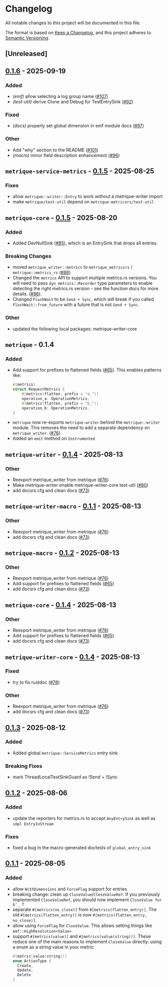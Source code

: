 # Changelog

All notable changes to this project will be documented in this file.

The format is based on [Keep a Changelog](https://keepachangelog.com/en/1.0.0/),
and this project adheres to [Semantic Versioning](https://semver.org/spec/v2.0.0.html).

## [Unreleased]

## [0.1.6](https://github.com/awslabs/metrique/compare/metrique-v0.1.5...metrique-v0.1.6) - 2025-09-19

### Added

- *(emf)* allow selecting a log group name ([#107](https://github.com/awslabs/metrique/pull/107))
- *(test-util)* derive Clone and Debug for TestEntrySink ([#92](https://github.com/awslabs/metrique/pull/92))

### Fixed

- *(docs)* properly set global dimension in emf module docs ([#97](https://github.com/awslabs/metrique/pull/97))

### Other

- Add "why" section to the README ([#101](https://github.com/awslabs/metrique/pull/101))
- *(macro)* minor field description enhancement ([#96](https://github.com/awslabs/metrique/pull/96))

## `metrique-service-metrics` - [0.1.5](https://github.com/awslabs/metrique/compare/metrique-service-metrics-v0.1.4...metrique-service-metrics-v0.1.5) - 2025-08-25

### Fixes
- allow `metrique::writer::Entry` to work without a metrique-writer import
- make `metrique/test-util` depend on `metrique-metricsrs/test-util`

## `metrique-core` - [0.1.5](https://github.com/arielb1/metrique-fork/compare/metrique-core-v0.1.4...metrique-core-v0.1.5) - 2025-08-20

### Added
- Added DevNullSink ([#85](https://github.com/awslabs/metrique/commit/c5d6c19ac4d48a80523ea34c015b1baf9d762714)),
  which is an EntrySink that drops all entries.

### Breaking Changes
- moved `metrique_writer::metrics` to `metrique_metricsrs` / `metrique::metrics_rs` ([#88](https://github.com/awslabs/metrique/pull/88))
- Changed the `metrics` API to support multiple metrics.rs versions. You will need to pass
  `dyn metrics::Recorder` type parameters to enable detecting the right metrics.rs version - see
  the function docs for more details. ([#86](https://github.com/awslabs/metrique/commit/057ad73fb7a2f0989c9fd74c55b9596611ba05a0)).
- Changed `FlushWait` to be `Send + Sync`, which will break if you called `FlushWait::from_future`
  with a future that is not `Send + Sync`.

### Other
- updated the following local packages: metrique-writer-core

## `metrique` - 0.1.4

### Added
- Add support for prefixes to flattened fields ([#65](https://github.com/awslabs/metrique/pull/65)). This enables patterns like:
  ```rust
  #[metrics]
  struct RequestMetrics {
      #[metrics(flatten, prefix = "a_")]
      operation_a: OperationMetrics,
      #[metrics(flatten, prefix = "b_")]
      operation_b: OperationMetrics,
  }

- `metrique` now re-exports `metrique-writer` behind the `metrique::writer` module. This removes the need to add a separate dependency on `metrique_writer`. ([#76](https://github.com/awslabs/metrique/pull/76))
- Added an `emit` method on `Instrumented`

## `metrique-writer` - [0.1.4](https://github.com/awslabs/metrique/compare/metrique-writer-v0.1.3...metrique-writer-v0.1.4) - 2025-08-13

### Other
- Reexport metrique_writer from metrique ([#76](https://github.com/awslabs/metrique/pull/76))
- Make metrique-writer enable metrique-writer-core test-util ([#80](https://github.com/awslabs/metrique/pull/80))
- add docsrs cfg and clean docs ([#73](https://github.com/awslabs/metrique/pull/73))

## `metrique-writer-macro` - [0.1.1](https://github.com/awslabs/metrique/compare/metrique-writer-macro-v0.1.0...metrique-writer-macro-v0.1.1) - 2025-08-13

### Other
- Reexport metrique_writer from metrique ([#76](https://github.com/awslabs/metrique/pull/76))
- add docsrs cfg and clean docs ([#73](https://github.com/awslabs/metrique/pull/73))

## `metrique-macro` - [0.1.2](https://github.com/awslabs/metrique/compare/metrique-macro-v0.1.1...metrique-macro-v0.1.2) - 2025-08-13

### Other
- Reexport metrique_writer from metrique ([#76](https://github.com/awslabs/metrique/pull/76))
- Add support for prefixes to flattened fields ([#65](https://github.com/awslabs/metrique/pull/65))
- add docsrs cfg and clean docs ([#73](https://github.com/awslabs/metrique/pull/73))

## `metrique-core` - [0.1.4](https://github.com/awslabs/metrique/compare/metrique-core-v0.1.3...metrique-core-v0.1.4) - 2025-08-13

### Other
- Reexport metrique_writer from metrique ([#76](https://github.com/awslabs/metrique/pull/76))
- Add support for prefixes to flattened fields ([#65](https://github.com/awslabs/metrique/pull/65))
- add docsrs cfg and clean docs ([#73](https://github.com/awslabs/metrique/pull/73))

## `metrique-writer-core` - [0.1.4](https://github.com/awslabs/metrique/compare/metrique-writer-core-v0.1.3...metrique-writer-core-v0.1.4) - 2025-08-13

### Fixed
- try to fix rustdoc ([#78](https://github.com/awslabs/metrique/pull/78))

### Other
- Reexport metrique_writer from metrique ([#76](https://github.com/awslabs/metrique/pull/76))
- add docsrs cfg and clean docs ([#73](https://github.com/awslabs/metrique/pull/73))

## [0.1.3](https://github.com/awslabs/metrique/compare/metrique-core-v0.1.2...metrique-core-v0.1.3) - 2025-08-12

### Added

- Added global `metrique::ServiceMetrics` entry sink

### Breaking Fixes

- mark ThreadLocalTestSinkGuard as !Send + !Sync

## [0.1.2](https://github.com/arielb1/metrique-fork/compare/metrique-core-v0.1.1...metrique-core-v0.1.2) - 2025-08-06

### Added

- update the reporters for metrics.rs to accept `AnyEntrySink` as well as `impl EntryIoStream`

### Fixes

- fixed a bug in the macro-generated doctests of `global_entry_sink`

## [0.1.1](https://github.com/awslabs/metrique/compare/metrique-writer-core-v0.1.0...metrique-writer-core-v0.1.1) - 2025-08-05

### Added

- allow `WithDimensions` and `ForceFlag` support for entries
- breaking change: clean up `CloseValue`/`CloseValueRef`. If you previously implemented `CloseValueRef`, you should now implement `CloseValue for &'_ T`
- separate `#[metrics(no_close)]` from `#[metrics(flatten_entry)]`.
  The old `#[metrics(flatten_entry)]` is now `#[metrics(flatten_entry, no_close)]`.
- allow using `ForceFlag` for `CloseValue`. This allows setting things like `emf::HighResolution<Value>`
- support `#[metrics(value)]` and `#[metrics(value(string))]`. These reduce one of the main reasons to implement `CloseValue` directly: using a enum as a string value in your metric:
    ```rust
    #[metric(value(string))]
    enum ActionType {
      Create,
      Update,
      Delete
    }
    ```
